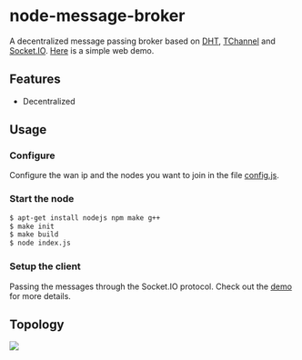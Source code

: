 # node-message-broker

A decentralized message passing broker based on [DHT](http://www.bittorrent.org/beps/bep_0005.html), [TChannel](https://github.com/uber/tchannel-node) and [Socket.IO](http://socket.io/). [Here](http://covertness.github.io/chat/) is a simple web demo.

## Features
- Decentralized

## Usage

### Configure
Configure the wan ip and the nodes you want to join in the file [config.js](config.js).

### Start the node
```bash
$ apt-get install nodejs npm make g++
$ make init
$ make build
$ node index.js
```

### Setup the client
Passing the messages through the Socket.IO protocol. Check out the [demo](http://covertness.github.io/chat/) for more details.

## Topology
![](topology.png)
